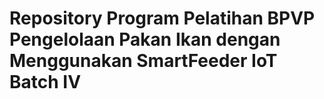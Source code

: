 # Repository Program Pelatihan BPVP Pengelolaan Pakan Ikan dengan Menggunakan SmartFeeder IoT Batch IV